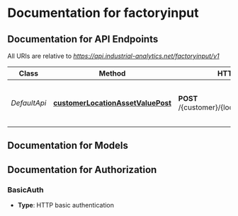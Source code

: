 # Documentation for factoryinput

<a name="documentation-for-api-endpoints"></a>
## Documentation for API Endpoints

All URIs are relative to *https://api.industrial-analytics.net/factoryinput/v1*

Class | Method | HTTP request | Description
------------ | ------------- | ------------- | -------------
*DefaultApi* | [**customerLocationAssetValuePost**](Apis/DefaultApi.md#customerlocationassetvaluepost) | **POST** /{customer}/{location}/{asset}/{value} | Create MQTT Message from Rest call


<a name="documentation-for-models"></a>
## Documentation for Models



<a name="documentation-for-authorization"></a>
## Documentation for Authorization

<a name="BasicAuth"></a>
### BasicAuth

- **Type**: HTTP basic authentication

